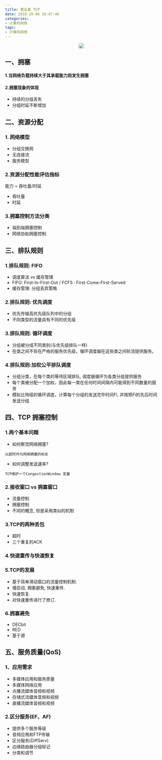 ```yaml
---
title: 第五章 TCP
date: 2018-10-06 16:07:40
categories:
- 计算机网络
tags:
- 计算机网络
---
```



<center>
    <img style="border-radius: 0.3125em;
    box-shadow: 0 2px 4px 0 rgba(34,36,38,.12),0 2px 10px 0 rgba(34,36,38,.08);" 
    src="https://s1.ax1x.com/2020/06/21/N8Ur8O.jpg">
    
</center>

<!-- <center>
    <img style="border-radius: 0.3125em;
    box-shadow: 0 2px 4px 0 rgba(34,36,38,.12),0 2px 10px 0 rgba(34,36,38,.08);" 
    src="./InterNet/5.jpg">
</center> -->

## 一、拥塞
#### 1.当网络负载持续大于其承载能力则发生拥塞
#### 2.拥塞现象的体现
- 持续的分组丢失
- 分组时延不断增加

<!-- more -->

## 二、资源分配

### 1. 网络模型

- 分组交换网
- 无连接流
- 服务模型

### 2.资源分配性能评估指标
能力 = 吞吐量/时延
- 吞吐量
- 时延

### 3.拥塞控制方法分类
- 端到端拥塞控制
- 网络协助拥塞控制

## 三、排队规则

### 1.排队规则: FIFO
- 调度算法 vs 缓存管理
- FIFO: First-In-First-Out / FCFS : First-Come-First-Served
- 缓存管理: 分组丢弃策略

### 2.排队规则: 优先调度
- 优先传输高优先级队列中的分组
- 不同类型的流量具有不同的优先级

### 3.排队规则: 循环调度
- 分组被分成不同类别(与优先级排队一样)
- 在类之间不存在严格的服务优先级，循环调度器在这些类之间轮流提供服务。 

### 4.排队规则:加权公平排队调度
- 分组分类，在每个类的等待区域排队, 调度器循环为各类分组提供服务
- 每个类被分配一个加权，因此每一类在任何时间间隔内可能得到不同数量的服务
- 模拟比特级的循环调度，计算每个分组的发送完毕时间Fi, 并按照Fi的先后时间发送分组

## 四、TCP 拥塞控制 
### 1.两个基本问题
- 如何察觉网络拥塞?
```
以超时作为网络拥塞的标志
```
- 如何调整发送速率?
```
TCP维护一个CongestionWindow 变量
```

### 2.接收窗口 vs 拥塞窗口

- 流量控制
- 拥塞控制
- 不同的概念, 但是采用类似的机制

### 3.TCP的两种丢包
- 超时
- 三个重复的ACK

### 4.快速重传与快速恢复

### 5.TCP的发展
- 基于简单滑动窗口的流量控制机制.
- 慢启动, 拥塞避免, 快速重传.
- 快速恢复.
- 对快速重传进行了修订.

### 6.拥塞避免

- DECbit
- RED
- 基于源

## 五、服务质量(QoS) 
### 1、应用需求
- 多媒体应用和服务质量
- 多媒体网络应用 
- 点播流媒体音频和视频 
- 存储式流媒体音频和视频
- 直播流媒体音频和视频


### 2.区分服务(EF、AF)
- 提供多个服务等级
- 音频应用和FTP传输
- 区分服务(DiffServ)
- 边缘路由器分组标记
- 分类和调节

